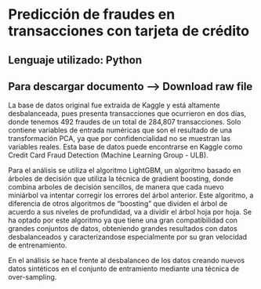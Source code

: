 # Predicción de fraudes en transacciones con tarjeta de crédito

## Lenguaje utilizado: Python
## Para descargar documento --> Download raw file
La base de datos original fue extraida de Kaggle y está altamente desbalanceada, pues presenta transacciones que ocurrieron en dos días, donde tenemos 492 fraudes de un total de 284,807 transacciones. Solo contiene variables de entrada numéricas que son el resultado de una transformación PCA, ya que por confidencialidad no se muestran las variables reales. Esta base de datos puede encontrarse en Kaggle como Credit Card Fraud Detection (Machine Learning Group - ULB).

Para el análisis se utiliza el algoritmo LightGBM, un algoritmo basado en árboles de decisión que utiliza la técnica de gradient boosting, donde combina arboles de decisión sencillos, de manera que cada nuevo miniárbol
va intentar corregir los errores del árbol anterior. Este algoritmo, a diferencia de otros algoritmos de “boosting” que dividen el árbol de acuerdo a sus niveles de profundidad, va a dividir el árbol hoja por hoja. Se ha 
optado por este algoritmo ya que tiene una gran compatibilidad con grandes conjuntos de datos, obteniendo grandes resultados con datos desbalanceados y caracterizandose especialmente por su gran velocidad de entrenamiento.

En el análisis se hace frente al desbalanceo de los datos creando nuevos datos sintéticos en el conjunto de entramiento mediante una técnica de over-sampling.

